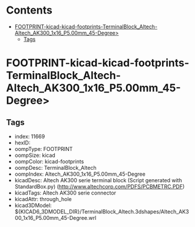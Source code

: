 



Contents
========

* [FOOTPRINT-kicad-kicad-footprints-TerminalBlock_Altech-Altech_AK300_1x16_P5.00mm_45-Degree>](#footprint-kicad-kicad-footprints-terminalblock_altech-altech_ak300_1x16_p500mm_45-degree)
	* [Tags](#tags)

# FOOTPRINT-kicad-kicad-footprints-TerminalBlock_Altech-Altech_AK300_1x16_P5.00mm_45-Degree>

## Tags

- index: 11669
- hexID: 
- oompType: FOOTPRINT
- oompSize: kicad
- oompColor: kicad-footprints
- oompDesc: TerminalBlock_Altech
- oompIndex: Altech_AK300_1x16_P5.00mm_45-Degree
- kicadDesc: Altech AK300 serie terminal block (Script generated with StandardBox.py) (http://www.altechcorp.com/PDFS/PCBMETRC.PDF)
- kicadTags: Altech AK300 serie connector
- kicadAttr: through_hole
- kicad3DModel: ${KICAD6_3DMODEL_DIR}/TerminalBlock_Altech.3dshapes/Altech_AK300_1x16_P5.00mm_45-Degree.wrl

